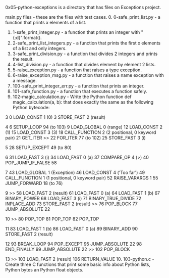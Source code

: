 0x05-python-exceptions is a directory that has files on Exceptions project.

main.py files - these are the files with test cases.
0. 0-safe_print_list.py - a function that prints x elements of a list.
1. 1-safe_print_integer.py - a function that prints an integer with "{:d}".format().
2. 2-safe_print_list_integers.py - a function that prints the first x elements of a list and only integers.
3. 3-safe_print_division.py - a function that divides 2 integers and prints the result.
4. 4-list_division.py - a function that divides element by element 2 lists.
5. 5-raise_exception.py - a function that raises a type exception.
6. 6-raise_exception_msg.py - a function that raises a name exception with a message.
7. 100-safe_print_integer_err.py - a function that prints an integer.
8. 101-safe_function.py - a function that executes a function safely.
9. 102-magic_calculation.py - Write the Python function def magic_calculation(a, b): that does exactly the same as the following Python bytecode:

  3           0 LOAD_CONST               1 (0)
              3 STORE_FAST               2 (result)

  4           6 SETUP_LOOP              94 (to 103)
              9 LOAD_GLOBAL              0 (range)
             12 LOAD_CONST               2 (1)
             15 LOAD_CONST               3 (3)
             18 CALL_FUNCTION            2 (2 positional, 0 keyword pair)
             21 GET_ITER
        >>   22 FOR_ITER                77 (to 102)
             25 STORE_FAST               3 (i)

  5          28 SETUP_EXCEPT            49 (to 80)

  6          31 LOAD_FAST                3 (i)
             34 LOAD_FAST                0 (a)
             37 COMPARE_OP               4 (>)
             40 POP_JUMP_IF_FALSE       58

  7          43 LOAD_GLOBAL              1 (Exception)
             46 LOAD_CONST               4 ('Too far')
             49 CALL_FUNCTION            1 (1 positional, 0 keyword pair)
             52 RAISE_VARARGS            1
             55 JUMP_FORWARD            18 (to 76)

  9     >>   58 LOAD_FAST                2 (result)
             61 LOAD_FAST                0 (a)
             64 LOAD_FAST                1 (b)
             67 BINARY_POWER
             68 LOAD_FAST                3 (i)
             71 BINARY_TRUE_DIVIDE
             72 INPLACE_ADD
             73 STORE_FAST               2 (result)
        >>   76 POP_BLOCK
             77 JUMP_ABSOLUTE           22

 10     >>   80 POP_TOP
             81 POP_TOP
             82 POP_TOP

 11          83 LOAD_FAST                1 (b)
             86 LOAD_FAST                0 (a)
             89 BINARY_ADD
             90 STORE_FAST               2 (result)

 12          93 BREAK_LOOP
             94 POP_EXCEPT
             95 JUMP_ABSOLUTE           22
             98 END_FINALLY
             99 JUMP_ABSOLUTE           22
        >>  102 POP_BLOCK

 13     >>  103 LOAD_FAST                2 (result)
            106 RETURN_VALUE
10. 103-python.c - Create three C functions that print some basic info about Python lists, Python bytes an Python float objects.
